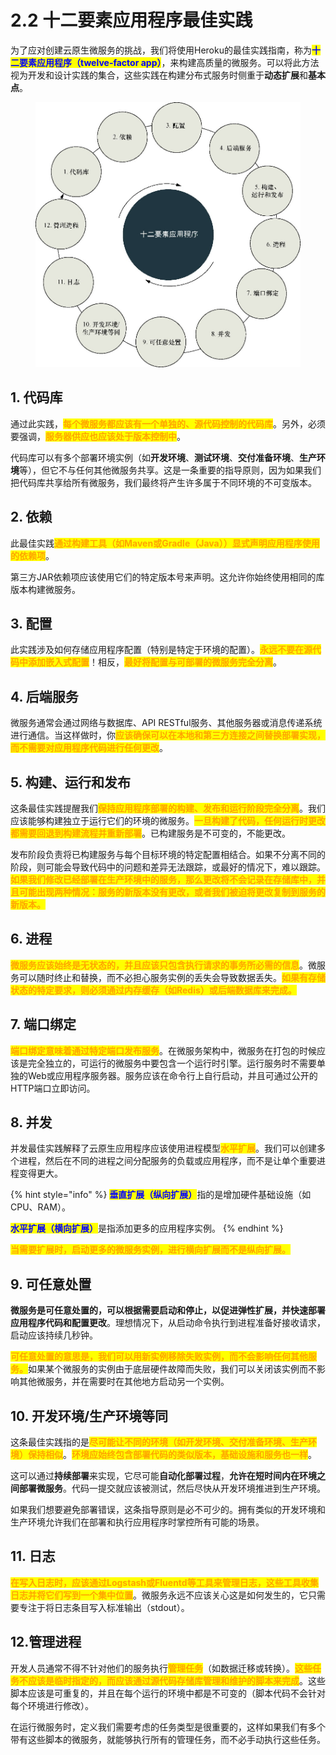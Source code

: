 # 2.2 十二要素应用程序最佳实践

为了应对创建云原生微服务的挑战，我们将使用Heroku的最佳实践指南，称为<mark style="color:blue;">**十二要素应用程序（twelve-factor app）**</mark>，来构建高质量的微服务。可以将此方法视为开发和设计实践的集合，这些实践在构建分布式服务时侧重于**动态扩展**和**基本点**。

<figure><img src="../../../.gitbook/assets/image (9).png" alt=""><figcaption></figcaption></figure>

## 1. 代码库

通过此实践，<mark style="color:orange;">**每个微服务都应该有一个单独的、源代码控制的代码库**</mark>。另外，必须要强调，<mark style="color:orange;">**服务器供应也应该处于版本控制中**</mark>。

代码库可以有多个部署环境实例（如**开发环境**、**测试环境**、**交付准备环境**、**生产环境**等），但它不与任何其他微服务共享。这是一条重要的指导原则，因为如果我们把代码库共享给所有微服务，我们最终将产生许多属于不同环境的不可变版本。

## 2. 依赖

此最佳实践<mark style="color:orange;">**通过构建工具（如Maven或Gradle（Java））显式声明应用程序使用的依赖项**</mark>。

第三方JAR依赖项应该使用它们的特定版本号来声明。这允许你始终使用相同的库版本构建微服务。

## 3. 配置

此实践涉及如何存储应用程序配置（特别是特定于环境的配置）。<mark style="color:orange;">**永远不要在源代码中添加嵌入式配置**</mark>！相反，<mark style="color:orange;">**最好将配置与可部署的微服务完全分离**</mark>。

## 4. 后端服务

微服务通常会通过网络与数据库、API RESTful服务、其他服务器或消息传递系统进行通信。当这样做时，你<mark style="color:orange;">**应该确保可以在本地和第三方连接之间替换部署实现，而不需要对应用程序代码进行任何更改**</mark>。

## 5. 构建、运行和发布

这条最佳实践提醒我们<mark style="color:orange;">**保持应用程序部署的构建、发布和运行阶段完全分离**</mark>。我们应该能够构建独立于运行它们的环境的微服务。<mark style="color:orange;">**一旦构建了代码，任何运行时更改都需要回退到构建流程并重新部署**</mark>。已构建服务是不可变的，不能更改。

发布阶段负责将已构建服务与每个目标环境的特定配置相结合。如果不分离不同的阶段，则可能会导致代码中的问题和差异无法跟踪，或最好的情况下，难以跟踪。<mark style="color:orange;">**如果我们修改已经部署在生产环境中的服务，那么更改将不会记录在存储库中，并且可能出现两种情况：服务的新版本没有更改，或者我们被迫将更改复制到服务的新版本。**</mark>

## 6. 进程

<mark style="color:orange;">**微服务应该始终是无状态的，并且应该只包含执行请求的事务所必需的信息**</mark>。微服务可以随时终止和替换，而不必担心服务实例的丢失会导致数据丢失。<mark style="color:orange;">**如果有存储状态的特定要求，则必须通过内存缓存（如Redis）或后端数据库来完成。**</mark>

## 7. 端口绑定

<mark style="color:orange;">**端口绑定意味着通过特定端口发布服务**</mark>。在微服务架构中，微服务在打包的时候应该是完全独立的，可运行的微服务中要包含一个运行时引擎。运行服务时不需要单独的Web或应用程序服务器。服务应该在命令行上自行启动，并且可通过公开的HTTP端口立即访问。

## 8. 并发

并发最佳实践解释了云原生应用程序应该使用进程模型<mark style="color:orange;">**水平扩展**</mark>。我们可以创建多个进程，然后在不同的进程之间分配服务的负载或应用程序，而不是让单个重要进程变得更大。

{% hint style="info" %}
<mark style="color:blue;">**垂直扩展（纵向扩展）**</mark>指的是增加硬件基础设施（如CPU、RAM）。

<mark style="color:blue;">**水平扩展（横向扩展）**</mark>是指添加更多的应用程序实例。
{% endhint %}

<mark style="color:orange;">**当需要扩展时，启动更多的微服务实例，进行横向扩展而不是纵向扩展。**</mark>

## 9. 可任意处置

**微服务是可任意处置的，可以根据需要启动和停止，以促进弹性扩展，并快速部署应用程序代码和配置更改**。理想情况下，从启动命令执行到进程准备好接收请求，启动应该持续几秒钟。

<mark style="color:orange;">**可任意处置的意思是，我们可以用新实例移除失败实例，而不会影响任何其他服务。**</mark>如果某个微服务的实例由于底层硬件故障而失败，我们可以关闭该实例而不影响其他微服务，并在需要时在其他地方启动另一个实例。

## 10. 开发环境/生产环境等同

这条最佳实践指的是<mark style="color:orange;">**尽可能让不同的环境（如开发环境、交付准备环境、生产环境）保持相似**</mark>。<mark style="color:orange;">**环境应始终包含部署代码的类似版本，基础设施和服务也一样**</mark>。

这可以通过**持续部署**来实现，它尽可能**自动化部署过程**，**允许在短时间内在环境之间部署微服务**。代码一提交就应该被测试，然后尽快从开发环境推进到生产环境。

如果我们想要避免部署错误，这条指导原则是必不可少的。拥有类似的开发环境和生产环境允许我们在部署和执行应用程序时掌控所有可能的场景。

## 11. 日志

<mark style="color:orange;">**在写入日志时，应该通过Logstash或Fluentd等工具来管理日志，这些工具收集日志并将它们写到一个集中位置**</mark>。微服务永远不应该关心这是如何发生的，它只需要专注于将日志条目写入标准输出（stdout）。

## 12.管理进程

开发人员通常不得不针对他们的服务执行<mark style="color:orange;">**管理任务**</mark>（如数据迁移或转换）。<mark style="color:orange;">**这些任务不应该是临时指定的，而应该通过源代码存储库管理和维护的脚本来完成**</mark>。这些脚本应该是可重复的，并且在每个运行的环境中都是不可变的（脚本代码不会针对每个环境进行修改）。

在运行微服务时，定义我们需要考虑的任务类型是很重要的，这样如果我们有多个带有这些脚本的微服务，就能够执行所有的管理任务，而不必手动执行这些任务。
